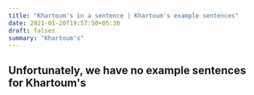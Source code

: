 ```yaml
---
title: "Khartoum's in a sentence | Khartoum's example sentences"
date: 2021-01-20T19:57:50+05:30
draft: falses
summary: "Khartoum's"
---
```

## Unfortunately, we have no example sentences for Khartoum's                 
